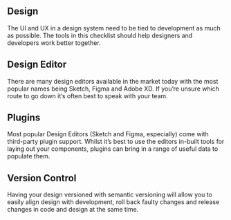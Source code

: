 ## Design
The UI and UX in a design system need to be tied to development as much as possible. The tools in this checklist should help designers and developers work better together.

## Design Editor
There are many design editors available in the market today with the most popular names being Sketch, Figma and Adobe XD. If you’re unsure which route to go down it’s often best to speak with your team.
## Plugins
Most popular Design Editors (Sketch and Figma, especially) come with third-party plugin support. Whilst it’s best to use the editors in-built tools for laying out your components, plugins can bring in a range of useful data to populate them.
## Version Control
Having your design versioned with semantic versioning will allow you to easily align design with development, roll back faulty changes and release changes in code and design at the same time.
